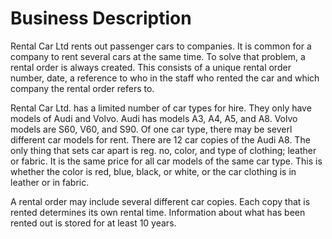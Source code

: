 # Business Description

<p> Rental Car Ltd rents out passenger cars to companies. It is common for a company to rent several cars at the same time. To solve that problem, a rental order is always created. This consists of a unique rental order number, date, a reference to who in the staff who rented the car and which company the rental order refers to.</p>

<p> Rental Car Ltd. has a limited number of car types for hire. They only have models of Audi and Volvo. Audi has models A3, A4, A5, and A8. Volvo models are S60, V60, and S90. Of one car type, there may be severl different car models for rent. There are 12 car copies of the Audi A8. The only thing that sets car apart is reg. no, color, and type of clothing; leather or fabric. It is the same price for all car models of the same car type. This is whether the color is red, blue, black, or white, or the car clothing is in leather or in fabric.</p>

<p> A rental order may include several different car copies. Each copy that is rented determines its own rental time. Information about what has been rented out is stored for at least 10 years.</p>
